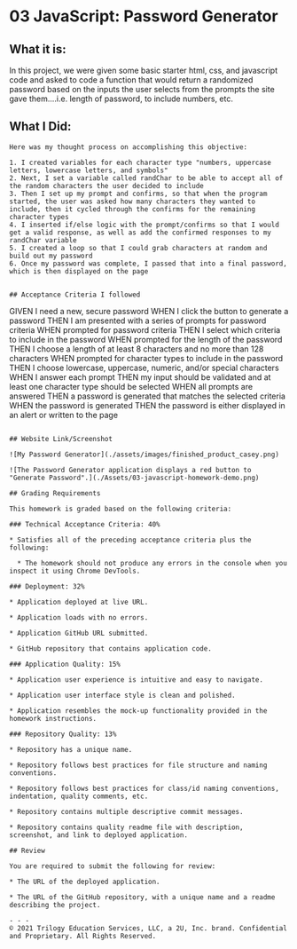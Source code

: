 # 03 JavaScript: Password Generator

## What it is:

In this project, we were given some basic starter html, css, and javascript code and asked to code a function that would return a randomized password based on the inputs the user selects from the prompts the site gave them....i.e. length of password, to include numbers, etc.

## What I Did:

```
Here was my thought process on accomplishing this objective:

1. I created variables for each character type "numbers, uppercase letters, lowercase letters, and symbols"
2. Next, I set a variable called randChar to be able to accept all of the random characters the user decided to include
3. Then I set up my prompt and confirms, so that when the program started, the user was asked how many characters they wanted to include, then it cycled through the confirms for the remaining character types
4. I inserted if/else logic with the prompt/confirms so that I would get a valid response, as well as add the confirmed responses to my randChar variable
5. I created a loop so that I could grab characters at random and build out my password
6. Once my password was complete, I passed that into a final password, which is then displayed on the page


## Acceptance Criteria I followed

```
GIVEN I need a new, secure password
WHEN I click the button to generate a password
THEN I am presented with a series of prompts for password criteria
WHEN prompted for password criteria
THEN I select which criteria to include in the password
WHEN prompted for the length of the password
THEN I choose a length of at least 8 characters and no more than 128 characters
WHEN prompted for character types to include in the password
THEN I choose lowercase, uppercase, numeric, and/or special characters
WHEN I answer each prompt
THEN my input should be validated and at least one character type should be selected
WHEN all prompts are answered
THEN a password is generated that matches the selected criteria
WHEN the password is generated
THEN the password is either displayed in an alert or written to the page
```

## Website Link/Screenshot

![My Password Generator](./assets/images/finished_product_casey.png)

![The Password Generator application displays a red button to "Generate Password".](./Assets/03-javascript-homework-demo.png)

## Grading Requirements

This homework is graded based on the following criteria: 

### Technical Acceptance Criteria: 40%

* Satisfies all of the preceding acceptance criteria plus the following:

  * The homework should not produce any errors in the console when you inspect it using Chrome DevTools.

### Deployment: 32%

* Application deployed at live URL.

* Application loads with no errors.

* Application GitHub URL submitted.

* GitHub repository that contains application code.

### Application Quality: 15%

* Application user experience is intuitive and easy to navigate.

* Application user interface style is clean and polished.

* Application resembles the mock-up functionality provided in the homework instructions.

### Repository Quality: 13%

* Repository has a unique name.

* Repository follows best practices for file structure and naming conventions.

* Repository follows best practices for class/id naming conventions, indentation, quality comments, etc.

* Repository contains multiple descriptive commit messages.

* Repository contains quality readme file with description, screenshot, and link to deployed application.

## Review

You are required to submit the following for review:

* The URL of the deployed application.

* The URL of the GitHub repository, with a unique name and a readme describing the project.

- - -
© 2021 Trilogy Education Services, LLC, a 2U, Inc. brand. Confidential and Proprietary. All Rights Reserved.
